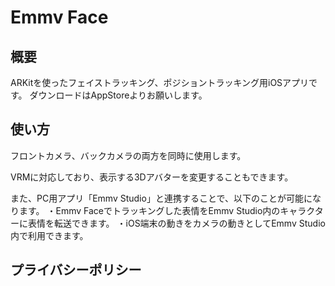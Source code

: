 # Emmv Face
## 概要
ARKitを使ったフェイストラッキング、ポジショントラッキング用iOSアプリです。
ダウンロードはAppStoreよりお願いします。


## 使い方
フロントカメラ、バックカメラの両方を同時に使用します。

VRMに対応しており、表示する3Dアバターを変更することもできます。

また、PC用アプリ「Emmv Studio」と連携することで、以下のことが可能になります。
・Emmv Faceでトラッキングした表情をEmmv Studio内のキャラクターに表情を転送できます。
・iOS端末の動きをカメラの動きとしてEmmv Studio内で利用できます。


## プライバシーポリシー
